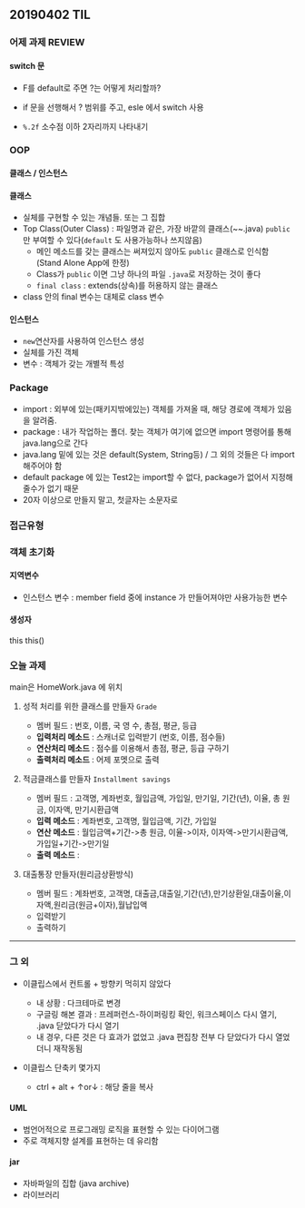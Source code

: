 ## 20190402 TIL


### 어제 과제 REVIEW

#### switch 문

- F를 default로 주면 ?는 어떻게 처리할까? 

- if 문을 선행해서 ? 범위를 주고, esle 에서 switch 사용

- `%.2f` 소수점 이하 2자리까지 나타내기

### OOP

#### 클래스 / 인스턴스

#### 클래스

- 실체를 구현할 수 있는 개념들. 또는 그 집합
- Top Class(Outer Class) : 파일명과 같은, 가장 바깥의 클래스(~~.java) `public`만 부여할 수 있다(`default` 도 사용가능하나 쓰지않음)
	- 메인 메소드를 갖는 클래스는 써져있지 않아도 `public` 클래스로 인식함 (Stand Alone App에 한정)
	- Class가 `public` 이면 그냥 하나의 파일 `.java`로 저장하는 것이 좋다
	- `final class` : extends(상속)를 허용하지 않는 클래스
- class 안의 final 변수는 대체로 class 변수


#### 인스턴스

- `new`연산자를 사용하여 인스턴스 생성
- 실체를 가진 객체
- 변수 : 객체가 갖는 개별적 특성


### Package

- import : 외부에 있는(패키지밖에있는) 객체를 가져올 때, 해당 경로에 객체가 있음을 알려줌.
- package : 내가 작업하는 폴더. 찾는 객체가 여기에 없으면 import 명령어를 통해 java.lang으로 간다
- java.lang 밑에 있는 것은 default(System, String등) / 그 외의 것들은 다 import해주어야 함
- default package 에 있는 Test2는 import할 수 없다, package가 없어서 지정해 줄수가 없기 때문 
- 20자 이상으로 만들지 말고, 첫글자는 소문자로

### 접근유형

### 객체 초기화

#### 지역변수

- 인스턴스 변수 : member field 중에 instance 가 만들어져야만 사용가능한 변수

#### 생성자
this
this()


### 오늘 과제
main은 HomeWork.java 에 위치

1. 성적 처리를 위한 클래스를 만들자 `Grade`
	- 멤버 필드 : 번호, 이름, 국 영 수, 총점, 평균, 등급
	- __입력처리 메소드__ : 스캐너로 입력받기 (번호, 이름, 점수들)
	- __연산처리 메소드__ : 점수를 이용해서 총점, 평균, 등급 구하기
	- __출력처리 메소드__ : 어제 포멧으로 출력

2. 적금클래스를 만들자 `Installment savings`
	- 멤버 필드 : 고객명, 계좌번호, 월입금액, 가입일, 만기일, 기간(년), 이율, 총 원금, 이자액, 만기시환급액
	- __입력 메소드__ : 계좌번호, 고객명, 월입금액, 기간, 가입일
	- __연산 메소드__ : 월입금액+기간->총 원금, 이율->이자, 이자액->만기시환급액, 가입일+기간->만기일
	- __출력 메소드__ : 

3. 대출통장 만들자(원리금상환방식)
	- 멤버 필드 : 계좌번호, 고객명, 대출금,대출일,기간(년),만기상환일,대출이율,이자액,원리금(원금+이자),월납입액
	- 입력받기
	- 출력하기
---
### 그 외

- 이클립스에서 컨트롤 + 방향키 먹히지 않았다
	- 내 상황 : 다크테마로 변경
	- 구글링 해본 결과 : 프레퍼런스-하이퍼링킹 확인, 워크스페이스 다시 열기, .java 닫았다가 다시 열기
	- 내 경우, 다른 것은 다 효과가 없었고 .java 편집창 전부 다 닫았다가 다시 열었더니 재작동됨
	
- 이클립스 단축키 몇가지
	- ctrl + alt + ↑or↓ : 해당 줄을 복사

#### UML

- 범언어적으로 프로그래밍 로직을 표현할 수 있는 다이어그램 
- 주로 객체지향 설계를 표현하는 데 유리함


#### jar

- 자바파일의 집합 (java archive)
- 라이브러리